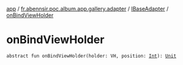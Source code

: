 [app](../../index.md) / [fr.abennsir.poc.album.app.gallery.adapter](../index.md) / [IBaseAdapter](index.md) / [onBindViewHolder](./on-bind-view-holder.md)

# onBindViewHolder

`abstract fun onBindViewHolder(holder: VH, position: `[`Int`](https://kotlinlang.org/api/latest/jvm/stdlib/kotlin/-int/index.html)`): `[`Unit`](https://kotlinlang.org/api/latest/jvm/stdlib/kotlin/-unit/index.html)